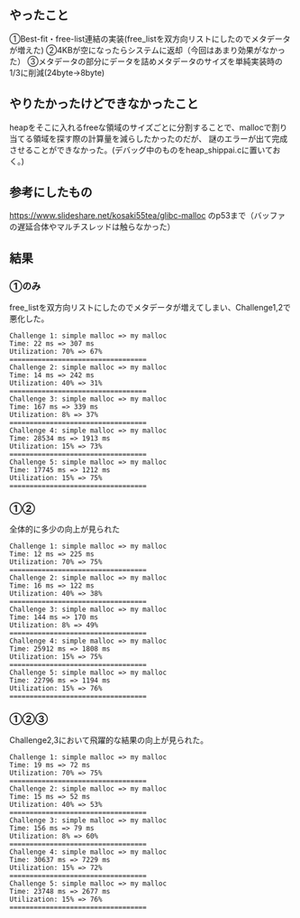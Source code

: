 ## やったこと
①Best-fit・free-list連結の実装(free_listを双方向リストにしたのでメタデータが増えた)
②4KBが空になったらシステムに返却（今回はあまり効果がなかった）
③メタデータの部分にデータを詰めメタデータのサイズを単純実装時の1/3に削減(24byte->8byte)
## やりたかったけどできなかったこと
heapをそこに入れるfreeな領域のサイズごとに分割することで、mallocで割り当てる領域を探す際の計算量を減らしたかったのだが、
謎のエラーが出て完成させることができなかった。(デバッグ中のものをheap_shippai.cに置いておく。)
## 参考にしたもの
https://www.slideshare.net/kosaki55tea/glibc-malloc
のp53まで（バッファの遅延合体やマルチスレッドは触らなかった）
## 結果
### ①のみ
free_listを双方向リストにしたのでメタデータが増えてしまい、Challenge1,2で悪化した。
```
Challenge 1: simple malloc => my malloc
Time: 22 ms => 307 ms
Utilization: 70% => 67%
==================================
Challenge 2: simple malloc => my malloc
Time: 14 ms => 242 ms
Utilization: 40% => 31%
==================================
Challenge 3: simple malloc => my malloc
Time: 167 ms => 339 ms
Utilization: 8% => 37%
==================================
Challenge 4: simple malloc => my malloc
Time: 28534 ms => 1913 ms
Utilization: 15% => 73%
==================================
Challenge 5: simple malloc => my malloc
Time: 17745 ms => 1212 ms
Utilization: 15% => 75%
==================================
```
### ①②
全体的に多少の向上が見られた
```
Challenge 1: simple malloc => my malloc
Time: 12 ms => 225 ms
Utilization: 70% => 75%
==================================
Challenge 2: simple malloc => my malloc
Time: 16 ms => 122 ms
Utilization: 40% => 38%
==================================
Challenge 3: simple malloc => my malloc
Time: 144 ms => 170 ms
Utilization: 8% => 49%
==================================
Challenge 4: simple malloc => my malloc
Time: 25912 ms => 1808 ms
Utilization: 15% => 75%
==================================
Challenge 5: simple malloc => my malloc
Time: 22796 ms => 1194 ms
Utilization: 15% => 76%
==================================
```
### ①②③
Challenge2,3において飛躍的な結果の向上が見られた。
```
Challenge 1: simple malloc => my malloc
Time: 19 ms => 72 ms
Utilization: 70% => 75%
==================================
Challenge 2: simple malloc => my malloc
Time: 15 ms => 52 ms
Utilization: 40% => 53%
==================================
Challenge 3: simple malloc => my malloc
Time: 156 ms => 79 ms
Utilization: 8% => 60%
==================================
Challenge 4: simple malloc => my malloc
Time: 30637 ms => 7229 ms
Utilization: 15% => 72%
==================================
Challenge 5: simple malloc => my malloc
Time: 23748 ms => 2677 ms
Utilization: 15% => 76%
==================================
```
